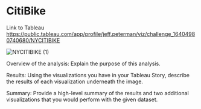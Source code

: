 # CitiBike
Link to Tableau
https://public.tableau.com/app/profile/jeff.peterman/viz/challenge_16404980740680/NYCITIBIKE

![NYCITIBIKE (1)](https://user-images.githubusercontent.com/58608736/148153561-0eb5b8c0-fdfe-493f-ac6e-891a1109b68b.png)


Overview of the analysis: Explain the purpose of this analysis.

Results: Using the visualizations you have in your Tableau Story, describe the results of each visualization underneath the image.

Summary: Provide a high-level summary of the results and two additional visualizations that you would perform with the given dataset.
